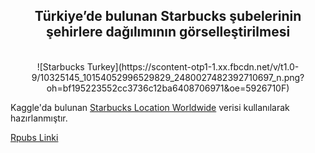 <center>
<h2>Türkiye’de bulunan Starbucks şubelerinin şehirlere dağılımının görselleştirilmesi </h2> <br>
![Starbucks Turkey](https://scontent-otp1-1.xx.fbcdn.net/v/t1.0-9/10325145_10154052996529829_2480027482392710697_n.png?oh=bf195223552cc3736c12ba6408706971&oe=5926710F) </center>

Kaggle'da bulunan [Starbucks Location Worldwide](https://www.kaggle.com/starbucks/store-locations) verisi kullanılarak hazırlanmıştır. 

[Rpubs Linki](https://goo.gl/Sjg01v)

<br>
